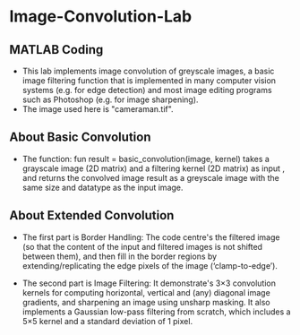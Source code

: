 # Image-Convolution-Lab

## MATLAB Coding
- This lab implements image convolution of greyscale images, a basic image filtering function that is implemented in many computer vision systems (e.g. for edge detection) and most image editing programs such as Photoshop (e.g. for image sharpening).
- The image used here is "cameraman.tif".

## About Basic Convolution
- The function: fun result = basic_convolution(image, kernel) takes a grayscale image (2D matrix) and a filtering kernel (2D matrix) as input , and returns the convolved image result as a greyscale image with the same size and datatype as the input image.

## About Extended Convolution
- The first part is Border Handling:
The code centre's the filtered image (so that the content of the input and filtered images is not shifted between them), and then fill in the border regions by extending/replicating the edge pixels of the image (‘clamp-to-edge’).

- The second part is Image Filtering:
It demonstrate's 3×3 convolution kernels for computing horizontal, vertical and (any) diagonal image gradients, and sharpening an image using unsharp masking. It also implements a Gaussian low-pass filtering from scratch, which includes a 5×5 kernel and a standard deviation of 1 pixel.
